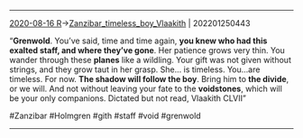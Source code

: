 ---
---

***
[2020-08-16 R](../../sessions/notes_brian/2020-08-16%20R.md)->[Zanzibar_timeless_boy_Vlaakith](Insights/Attach/Zanzibar_timeless_boy_Vlaakith.md) | 202201250443

“**Grenwold**. You’ve said, time and time again, **you knew who had this exalted staff, and where they’ve gone**. Her patience grows very thin. You wander through these **planes** like a wildling. Your gift was not given without strings, and they grow taut in her grasp. She... is timeless. You...are timeless. For now. **The shadow will follow the boy**. Bring him to **the divide**, or we will. And not without leaving your fate to the **voidstones**, which will be your only companions. Dictated but not read, Vlaakith CLVII”

#Zanzibar #Holmgren #gith #staff #void #grenwold

***